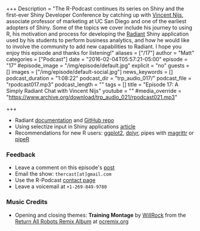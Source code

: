 +++
Description = "The R-Podcast continues its series on Shiny and the first-ever Shiny Developer Conference by catching up with [Vincent Nijs](http://rady.ucsd.edu/faculty/directory/nijs/), associate professor of marketing at UC San Diego and one of the earliest adopters of Shiny.  Some of the topics we cover include his journey to using R, his motivation and process for developing the [Radiant](http://vnijs.github.io/radiant/) Shiny application used by his students to perform business analytics, and how he would like to involve the community to add new capabilities to Radiant.  I hope you enjoy this episode and thanks for listening!"
aliases = ["/17"]
author = "Matt"
categories = ["Podcast"]
date = "2016-02-04T05:57:21-05:00"
episode = "17"
#episode_image = "/img/episode/default.jpg"
explicit = "no"
guests = []
images = ["/img/episode/default-social.jpg"]
news_keywords = []
podcast_duration = "1:08:22"
podcast_dir = "trp_audio_017/"
podcast_file = "rpodcast017.mp3"
podcast_length = ""
tags = []
title = "Episode 17: A Simply Radiant Chat with Vincent Nijs"
youtube = ""
#media_override = "https://www.archive.org/download/trp_audio_021/rpodcast021.mp3"

+++

- Radiant [documentation](http://vnijs.github.io/radiant/) and [GitHub repo](https://github.com/vnijs/radiant)
- Using selectize input in Shiny applications [article](http://shiny.rstudio.com/articles/selectize.html)
- Recommendations for new R users: [ggplot2](http://docs.ggplot2.org/current/), [dplyr](https://cran.rstudio.com/web/packages/dplyr/vignettes/introduction.html), pipes with [magrittr](https://cran.r-project.org/web/packages/magrittr/vignettes/magrittr.html) or [pipeR](https://github.com/renkun-ken/pipeR)

### Feedback

- Leave a comment on this episode's [post](link://slug/the-r-podcast-episode-17-a-simply-radiant-chat-with-vincent-nijs)
- Email the show: `thercast[at]gmail.com`
- Use the R-Podcast [contact page](link://slug/contact)
- Leave a voicemail at `+1-269-849-9780`

### Music Credits

- Opening and closing themes: __Training Montage__ by [WillRock](http://ocremix.org/artist/5043/willrock)  from the [Return All Robots Remix Album](http://ocremix.org/events/returnallrobots/) at [ocremix.org](http://ocremix.org/)